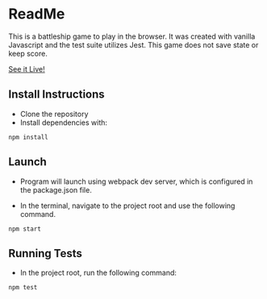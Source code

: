 # ReadMe

This is a battleship game to play in the browser. It was created with vanilla Javascript and the test suite utilizes Jest. This game does not save state or keep score.

[See it Live!](https://simple-battleship-game.glitch.me/)

## Install Instructions

* Clone the repository
* Install dependencies with:

```
npm install
```
## Launch

* Program will launch using webpack dev server, which is configured in the package.json file.

* In the terminal, navigate to the project root and use the following command.
```
npm start
```
## Running Tests

* In the project root, run the following command:

```
npm test
```